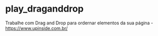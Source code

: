 # play_draganddrop
Trabalhe com Drag and Drop para ordernar elementos da sua página - https://www.upinside.com.br/
